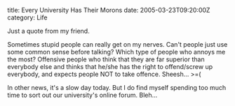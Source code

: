 title: Every University Has Their Morons
date: 2005-03-23T09:20:00Z
category: Life

Just a quote from my friend.

Sometimes stupid people can really get on my nerves. Can't people just use some common sense before talking? Which type of people who annoys me the most? Offensive people who think that they are far superior than everybody else and thinks that he/she has the right to offend/screw up everybody, and expects people NOT to take offence. Sheesh… >=(

In other news, it's a slow day today. But I do find myself spending too much time to sort out our university's online forum. Bleh…
